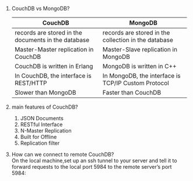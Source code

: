 1. CouchDB vs MongoDB?

    |     CouchDB |   MongoDB |
    | ----------- | --------  |
    | records are stored in the documents in the database | records are stored in the collection in the database |
    | Master-Master replication in CouchDB | Master-Slave replication in MongoDB |
    | CouchDB is written in Erlang | MongoDB is written in C++ |
    | In CouchDB, the interface is REST/HTTP | In MongoDB, the interface is TCP/IP Custom Protocol |
    | Slower than MongoDB | Faster than CouchDB |
  
2. main features of CouchDB?
   1. JSON Documents
   2. RESTful Interface
   3. N-Master Replication
   4. Built for Offline
   5. Replication filter

3. How can we connect to remote CouchDB?  
    On the local machine,set up an ssh tunnel to your server and tell it to forward requests to the local port 5984 to the remote server’s port 5984:

